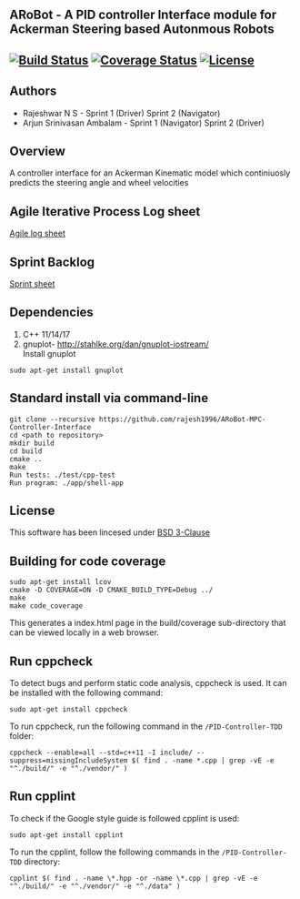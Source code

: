## ARoBot - A PID controller Interface module for Ackerman Steering based Autonmous Robots
[![Build Status](https://travis-ci.org/rajesh1996/ARoBot-MPC-Controller-Interface.svg?branch=master)](https://travis-ci.org/rajesh1996/ARoBot-MPC-Controller-Interface)
[![Coverage Status](https://coveralls.io/repos/github/rajesh1996/ARoBot-MPC-Controller-Interface/badge.svg?branch=master)](https://coveralls.io/github/rajesh1996/ARoBot-MPC-Controller-Interface?branch=master)
[![License](https://img.shields.io/badge/License-BSD%203--Clause-blue.svg)](https://opensource.org/licenses/BSD-3-Clause)
---

## Authors
* Rajeshwar N S  - Sprint 1 (Driver) Sprint 2 (Navigator)
* Arjun Srinivasan Ambalam - Sprint 1 (Navigator) Sprint 2 (Driver)

## Overview
A controller interface for an Ackerman Kinematic model which continiuosly predicts the steering angle and wheel velocities

## Agile Iterative Process Log sheet

[Agile log sheet](https://drive.google.com/file/d/16rTux2BRGNPGFXxO9nNet1ViL05aODM7/view?usp=sharing)

## Sprint Backlog

[Sprint sheet](https://docs.google.com/document/d/196h_I8_sA6C5PfpX_C-7W36tLtgyWv5v1VprzlOc__Q/edit?usp=sharing)

## Dependencies
1. C++ 11/14/17
2. gnuplot- http://stahlke.org/dan/gnuplot-iostream/
<br>Install gnuplot
```
sudo apt-get install gnuplot
```

## Standard install via command-line
```
git clone --recursive https://github.com/rajesh1996/ARoBot-MPC-Controller-Interface 
cd <path to repository>
mkdir build
cd build
cmake ..
make
Run tests: ./test/cpp-test
Run program: ./app/shell-app
```

## License
This software has been lincesed under [BSD 3-Clause](https://github.com/rajesh1996/ARoBot-MPC-Controller-Interface/blob/master/LICENSE.md)

## Building for code coverage
```
sudo apt-get install lcov
cmake -D COVERAGE=ON -D CMAKE_BUILD_TYPE=Debug ../
make
make code_coverage
```
This generates a index.html page in the build/coverage sub-directory that can be viewed locally in a web browser.

## Run cppcheck

To detect bugs and perform static code analysis, cppcheck is used. It can be installed with the following command:
```
sudo apt-get install cppcheck
```
To run cppcheck, run the following command in the `/PID-Controller-TDD` folder:
```
cppcheck --enable=all --std=c++11 -I include/ --suppress=missingIncludeSystem $( find . -name *.cpp | grep -vE -e "^./build/" -e "^./vendor/" )
```

## Run cpplint

To check if the Google style guide is followed cpplint is used:
```
sudo apt-get install cpplint
```

To run the cpplint, follow the following commands in the `/PID-Controller-TDD` directory:
```
cpplint $( find . -name \*.hpp -or -name \*.cpp | grep -vE -e "^./build/" -e "^./vendor/" -e "^./data" )
```
